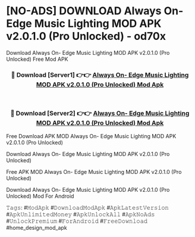 # [NO-ADS] DOWNLOAD Always On- Edge Music Lighting MOD APK v2.0.1.0 (Pro Unlocked) - od70x
Download Always On- Edge Music Lighting MOD APK v2.0.1.0 (Pro Unlocked) Free Mod APK

<div align="center">
<h3>🔴 Download [Server1] 👉👉 <a href="https://apk-comot.site?title=Always_On-_Edge_Music_Lighting_MOD_APK_v2.0.1.0_(Pro_Unlocked)">Always On- Edge Music Lighting MOD APK v2.0.1.0 (Pro Unlocked) Mod Apk</a></h3><br>

<h3>🔴 Download [Server2] 👉👉 <a href="https://apk-comot.site?title=Always_On-_Edge_Music_Lighting_MOD_APK_v2.0.1.0_(Pro_Unlocked)">Always On- Edge Music Lighting MOD APK v2.0.1.0 (Pro Unlocked) Mod Apk</a></h3>
</div>


Free Download APK MOD Always On- Edge Music Lighting MOD APK v2.0.1.0 (Pro Unlocked)

Download Always On- Edge Music Lighting MOD APK v2.0.1.0 (Pro Unlocked) 

Free APK MOD Always On- Edge Music Lighting MOD APK v2.0.1.0 (Pro Unlocked) 

Download Always On- Edge Music Lighting MOD APK v2.0.1.0 (Pro Unlocked) Mod For Android

𝚃𝚊𝚐𝚜: #𝙼𝚘𝚍𝙰𝚙𝚔 #𝙳𝚘𝚠𝚗𝚕𝚘𝚊𝚍𝙼𝚘𝚍𝙰𝚙𝚔 #𝙰𝚙𝚔𝙻𝚊𝚝𝚎𝚜𝚝𝚅𝚎𝚛𝚜𝚒𝚘𝚗 #𝙰𝚙𝚔𝚄𝚗𝚕𝚒𝚖𝚒𝚝𝚎𝚍𝙼𝚘𝚗𝚎𝚢 #𝙰𝚙𝚔𝚄𝚗𝚕𝚘𝚌𝚔𝙰𝚕𝚕 #𝙰𝚙𝚔𝙽𝚘𝙰𝚍𝚜 #𝚄𝚗𝚕𝚘𝚌𝚔𝙿𝚛𝚎𝚖𝚒𝚞𝚖 #𝙵𝚘𝚛𝙰𝚗𝚍𝚛𝚘𝚒𝚍 #𝙵𝚛𝚎𝚎𝙳𝚘𝚠𝚗𝚕𝚘𝚊𝚍 #home_design_mod_apk